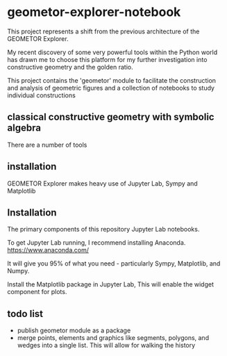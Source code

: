 # geometor-explorer-notebook

This project represents a shift from the previous architecture of the GEOMETOR Explorer.

My recent discovery of some very powerful tools within the Python world has drawn me to 
choose this platform for my further investigation into constructive geometry and the golden ratio.

This project contains the 'geometor' module to facilitate the construction and analysis of geometric figures and a collection of notebooks to study individual constructions

## classical constructive geometry with symbolic algebra

There are a number of tools 

## installation

GEOMETOR Explorer makes heavy use of Jupyter Lab, Sympy and Matplotlib

## Installation

The primary components of this repository Jupyter Lab notebooks. 

To get Jupyter Lab running, I recommend installing Anaconda. https://www.anaconda.com/

It will give you 95% of what you need - particularly Sympy, Matplotlib, and Numpy.

Install the Matplotlib package in Jupyter Lab, This will enable the widget component for plots. 


## todo list

- publish geometor module as a package
- merge points, elements and graphics like segments, polygons, and wedges
  into a single list. This will allow for walking the history

